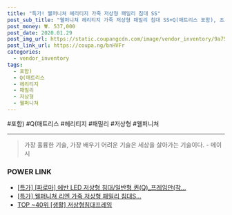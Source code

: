 ```yaml
--- 
title: "특가! 웰퍼니쳐 헤리티지 가죽 저상형 패밀리 침대 SS" 
post_sub_title: "웰퍼니쳐 헤리티지 가죽 저상형 패밀리 침대 SS+Q(매트리스 포함), 초코" 
post_money: ₩. 537,000 
post_date: 2020.01.29 
post_img_url: https://static.coupangcdn.com/image/vendor_inventory/9a75/69b01febfdc080ec7b58ce8dd74ed6066a3baf746a4ad047de8676afb07a.jpg 
post_link_url: https://coupa.ng/bnHVFr 
categories: 
  - vendor_inventory 
tags: 
  - 포함) 
  - Q(매트리스 
  - 헤리티지 
  - 패밀리 
  - 저상형 
  - 웰퍼니쳐 
--- 
```

  #포함) #Q(매트리스 #헤리티지 #패밀리 #저상형 #웰퍼니쳐 
<hr> 

> 가장 훌륭한 기술, 가장 배우기 어려운 기술은 세상을 살아가는 기술이다. - 메이시 


### POWER LINK

* <a href="https://blog.naver.com/santokki14/221789607793" target="_blank">[특가] [파로마] 에반 LED 저상형 침대/일반형 퀸(Q)_프레임만(착...</a>
* <a href="https://blog.naver.com/sakai111/221789772900" target="_blank">[특가] 웰퍼니쳐 리엔 가죽 저상형 패밀리 침대S...</a>
* <a href="https://blog.naver.com/an0733/221788770511" target="_blank"> TOP ~40위 [생활] 저상형침대프레임</a>
